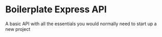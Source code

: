 # Boilerplate Express API

A basic API with all the essentials you would normally need to start up a new project
